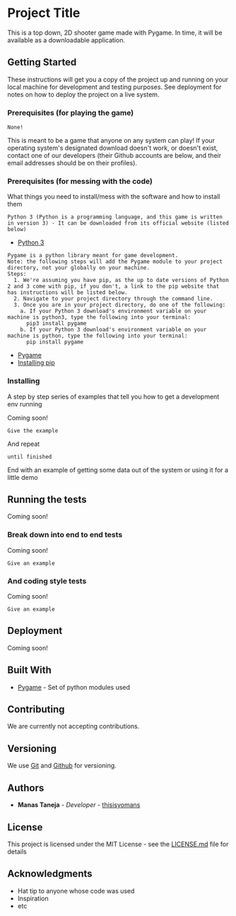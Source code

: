 # Project Title

This is a top down, 2D shooter game made with Pygame. In time, it will be available as a downloadable application.

## Getting Started

These instructions will get you a copy of the project up and running on your local machine for development and testing purposes. See deployment for notes on how to deploy the project on a live system.

### Prerequisites (for playing the game)

```
None!
```
This is meant to be a game that anyone on any system can play!
If your operating system's designated download doesn't work, or doesn't exist, contact one of our developers (their Github accounts are below, and their email addresses should be on their profiles).

### Prerequisites (for messing with the code)

What things you need to install/mess with the software and how to install them


```
Python 3 (Python is a programming language, and this game is written in version 3) - It can be downloaded from its official website (listed below)
```
* [Python 3](https://www.python.org/downloads/)

```
Pygame is a python library meant for game development.
Note: the following steps will add the Pygame module to your project directory, not your globally on your machine.
Steps:
  1. We're assuming you have pip, as the up to date versions of Python 2 and 3 come with pip, if you don't, a link to the pip website that has instructions will be listed below.
  2. Navigate to your project directory through the command line.
  3. Once you are in your project directory, do one of the following:
    a. If your Python 3 download's environment variable on your machine is python3, type the following into your terminal:
      pip3 install pygame
    b. If your Python 3 download's environment variable on your machine is python, type the following into your terminal:
      pip install pygame
```
* [Pygame](www.pygame.org)
* [Installing pip](https://pip.pypa.io/en/stable/installing/)

### Installing

A step by step series of examples that tell you how to get a development env running

Coming soon!

```
Give the example
```

And repeat

```
until finished
```

End with an example of getting some data out of the system or using it for a little demo

## Running the tests

Coming soon!

### Break down into end to end tests

Coming soon!

```
Give an example
```

### And coding style tests

Coming soon!

```
Give an example
```

## Deployment

Coming soon!

## Built With

* [Pygame](www.pygame.org) - Set of python modules used

## Contributing

We are currently not accepting contributions.

## Versioning

We use [Git](https://git-scm.com/) and [Github](https://github.com) for versioning.

## Authors

* **Manas Taneja** - *Developer* - [thisisyomans](https://github.com/thisisyomans)

## License

This project is licensed under the MIT License - see the [LICENSE.md](LICENSE.md) file for details

## Acknowledgments

* Hat tip to anyone whose code was used
* Inspiration
* etc
